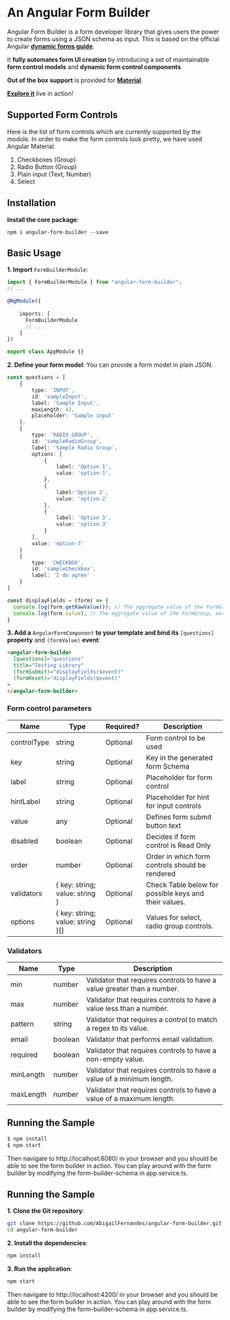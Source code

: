 # An Angular Form Builder

Angular Form Builder is a form developer library that gives users the power to create forms using a JSON schema as input. This is based on the official Angular [**dynamic forms guide**](https://angular.io/docs/ts/latest/cookbook/dynamic-form.html).

It **fully automates form UI creation** by introducing a set of maintainable **form control models** and **dynamic form control components** 

**Out of the box support** is provided for **[Material](https://material.angular.io/)**.

[**Explore it**](http://addsomething.html) live in action!

## Supported Form Controls

Here is the list of form controls which are currently supported by the module. In order to make the form controls look pretty, we have used Angular Material:

 1. Checkboxes (Group)
 2. Radio Button (Group)
 3. Plain input (Text, Number)
 4. Select

## Installation

**Install the core package**:
```
npm i angular-form-builder --save
```
  

## Basic Usage


**1. Import** `FormBuilderModule`:
```typescript
import { FormBuilderModule } from "angular-form-builder";
// ...

@NgModule({
    
    imports: [
      FormBuilderModule
      // ...
    ]
})

export class AppModule {}
```
**2. Define your form model**:
You can provide a form model in plain JSON.
```typescript
const questions = [
    {
        type: 'INPUT',
        id: 'sampleInput',
        label: 'Sample Input',
        maxLength: 42,
        placeholder: 'Sample input'
    },
    {
        type: 'RADIO_GROUP',
        id: 'sampleRadioGroup',
        label: 'Sample Radio Group',
        options: [
            {
                label: 'Option 1',
                value: 'option-1',
            },
            {
                label:'Option 2',
                value: 'option-2'
            },
            {
                label: 'Option 3',
                value: 'option-3'
            }
        ],
        value: 'option-3'    
    }
    {
        type: 'CHECKBOX',
        id: 'sampleCheckbox',
        label: 'I do agree'
    }
]

const displayFields = (form) => {
  console.log(form.getRawValue()); // The aggregate value of the FormGroup, including any disabled controls.
  console.log(form.value); // The aggregate value of the FormGroup, excluding any disabled controls.
}
```

**3. Add a** `AngularFormComponent` **to your template and bind its** `[questions]` **property** and `(formValue)` **event**:
```html
<angular-form-builder 
  [questions]="questions" 
  title="Testing Library" 
  (formSubmit)="displayFields($event)" 
  (formReset)="displayFields($event)"
>
</angular-form-builder>
```



### Form control parameters

Name | Type | Required? | Description
--- | --- | --- | ---
controlType | string | Optional | Form control to be used
key | string | Optional | Key in the generated form Schema
label | string | Optional | Placeholder for form control
hintLabel | string | Optional | Placeholder for hint for input controls
value | any | Optional | Defines form submit button text
disabled | boolean | Optional | Decides if form control is Read Only
order | number | Optional | Order in which form controls should be rendered
validators | { key: string; value: string } | Optional | Check Table below for possible keys and their values.
options | { key: string; value: string }[] | Optional | Values for select, radio group controls.

### Validators

Name | Type | Description
--- | --- | --- 
min | number | Validator that requires controls to have a value greater than a number.
max | number | Validator that requires controls to have a value less than a number.
pattern | string | Validator that requires a control to match a regex to its value.
email | boolean | Validator that performs email validation.
required | boolean | Validator that requires controls to have a non-empty value.
minLength | number | Validator that requires controls to have a value of a minimum length.
maxLength | number | Validator that requires controls to have a value of a maximum length.




## Running the Sample

```bash
$ npm install
$ npm start
```
Then navigate to http://localhost:8080/ in your browser and you should be able to see the form builder in action. You can play around with the form builder by modifying the form-builder-schema in app.service.ts.


## Running the Sample

**1. Clone the Git repository**:
```bash
git clone https://github.com/AbigailFernandes/angular-form-builder.git
cd angular-form-builder
```

**2. Install the dependencies**:
```bash
npm install
```

**3. Run the application**:
```bash
npm start
```

Then navigate to http://localhost:4200/ in your browser and you should be able to see the form builder in action. You can play around with the form builder by modifying the form-builder-schema in app.service.ts.

